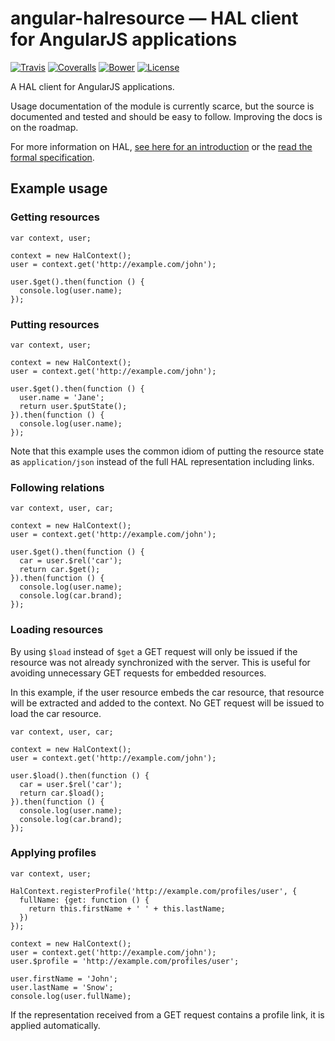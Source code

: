 # angular-halresource — HAL client for AngularJS applications

[![Travis](https://travis-ci.org/jcassee/angular-halresource.svg?branch=master)](https://travis-ci.org/jcassee/angular-halresource) 
[![Coveralls](https://coveralls.io/repos/jcassee/angular-halresource/badge.svg?branch=master&service=github)](https://coveralls.io/github/jcassee/angular-halresource) 
[![Bower](https://img.shields.io/bower/v/angular-halresource.svg)](http://bower.io/search/?q=angular-halresource) 
[![License](https://img.shields.io/github/license/jcassee/angular-halresource.svg)](https://github.com/jcassee/angular-halresource/blob/master/LICENSE.md)

A HAL client for AngularJS applications.

Usage documentation of the module is currently scarce, but the source is
documented and tested and should be easy to follow. Improving the docs is on
the roadmap.

For more information on HAL, [see here for an introduction](http://stateless.co/hal_specification.html)
or the [read the formal specification](http://tools.ietf.org/html/draft-kelly-json-hal).


## Example usage

### Getting resources

    var context, user;
    
    context = new HalContext();
    user = context.get('http://example.com/john');
    
    user.$get().then(function () {
      console.log(user.name);
    });


### Putting resources

    var context, user;
    
    context = new HalContext();
    user = context.get('http://example.com/john');
    
    user.$get().then(function () {
      user.name = 'Jane';
      return user.$putState();
    }).then(function () {
      console.log(user.name);
    });

Note that this example uses the common idiom of putting the resource state as
`application/json` instead of the full HAL representation including links.


### Following relations

    var context, user, car;
    
    context = new HalContext();
    user = context.get('http://example.com/john');
    
    user.$get().then(function () {
      car = user.$rel('car');
      return car.$get();
    }).then(function () {
      console.log(user.name);
      console.log(car.brand);
    });


### Loading resources

By using `$load` instead of `$get` a GET request will only be issued if the
resource was not already synchronized with the server. This is useful for
avoiding unnecessary GET requests for embedded resources.

In this example, if the user resource embeds the car resource, that resource
will be extracted and added to the context. No GET request will be issued to
load the car resource.

    var context, user, car;
    
    context = new HalContext();
    user = context.get('http://example.com/john');
    
    user.$load().then(function () {
      car = user.$rel('car');
      return car.$load();
    }).then(function () {
      console.log(user.name);
      console.log(car.brand);
    });


### Applying profiles

    var context, user;
    
    HalContext.registerProfile('http://example.com/profiles/user', {
      fullName: {get: function () {
        return this.firstName + ' ' + this.lastName;
      })
    });

    context = new HalContext();
    user = context.get('http://example.com/john');
    user.$profile = 'http://example.com/profiles/user';
    
    user.firstName = 'John';
    user.lastName = 'Snow';
    console.log(user.fullName);

If the representation received from a GET request contains a profile link, it is
applied automatically.
